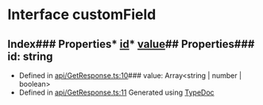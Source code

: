# Interface customField
## Index### Properties* [id](_api_getresponse_.customfield.md#id)* [value](_api_getresponse_.customfield.md#value)## Properties### id: string
* Defined in [api/GetResponse.ts:10](https://github.com/scippio/api-getresponse/blob/976a856/src/api/GetResponse.ts#L10)### value: Array<string | number | boolean>
* Defined in [api/GetResponse.ts:11](https://github.com/scippio/api-getresponse/blob/976a856/src/api/GetResponse.ts#L11)
Generated using [TypeDoc](http://typedoc.io)